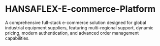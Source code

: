 # HANSAFLEX-E-commerce-Platform
A comprehensive full-stack e-commerce solution designed for global industrial equipment suppliers, featuring multi-regional support, dynamic pricing, modern authentication, and advanced order management capabilities.
